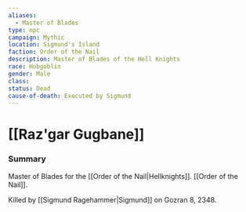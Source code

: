 ```yaml
---
aliases:
  - Master of Blades
type: npc
campaign: Mythic
location: Sigmund's Island
faction: Order of the Nail
description: Master of Blades of the Hell Knights
race: Hobgoblin
gender: Male
class: 
status: Dead
cause-of-death: Executed by Sigmund
---
```

# [[Raz'gar Gugbane]]

### Summary
Master of Blades for the [[Order of the Nail|Hellknights]]. [[Order of the Nail]].

Killed by [[Sigmund Ragehammer|Sigmund]] on Gozran 8, 2348.

